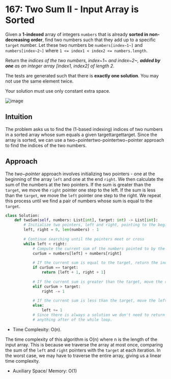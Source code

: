 # 167: Two Sum II - Input Array is Sorted

Given a **1-indexed** array of integers `numbers` that is already **sorted in non-decreasing order**, find two numbers such that they add up to a specific `target` number. Let these two numbers be `numbers[index~1~]` and `numbers[index~2~]` where `1 <= index1 < index2 <= numbers.length`.

Return the _indices of the two numbers, index~1~ and index~2~, **added by one** as an integer array [index1, index2] of length 2_.

The tests are generated such that there is **exactly one solution**. You may not use the same element twice.

Your solution must use only constant extra space.

![image](https://user-images.githubusercontent.com/76984271/235998717-a514b126-cfad-44fe-b1b4-ba5f10be2ead.png)

## Intuition
The problem asks us to find the (1-based indexing) indices of two numbers in a sorted array whose sum equals a given targettargettarget. Since the array is sorted, we can use a two−pointertwo-pointertwo−pointer approach to find the indices of the two numbers.

## Approach
The _two−pointer_ approach involves initializing two pointers - one at the beginning of the array `left` and one at the end `right`. We then calculate the sum of the numbers at the two pointers. If the sum is greater than the `target`, we move the `right` pointer one step to the left. If the sum is less than the `target`, we move the `left` pointer one step to the right. We repeat this process until we find a pair of numbers whose sum is equal to the `target`.

```python
class Solution:
    def twoSum(self, numbers: List[int], target: int) -> List[int]:
        # Initialize two pointers, left and right, pointing to the beginning and end of the input list
        left, right = 0, len(numbers) - 1
        
        # Continue searching until the pointers meet or cross
        while left < right:
            # Compute the current sum of the numbers pointed to by the two pointers
            curSum = numbers[left] + numbers[right]
            
            # If the current sum is equal to the target, return the indices of the two numbers
            if curSum == target:
                return [left + 1, right + 1]
            
            # If the current sum is greater than the target, move the right pointer to the left
            elif curSum > target:
                right -= 1
            
            # If the current sum is less than the target, move the left pointer to the right
            else:
                left += 1
            # Since there is always a solution we don't need to return
            # anything after of the while loop. 
```

* Time Complexity: O(n). 


The time complexity of this algorithm is O(n) where n is the length of the input array. This is because we traverse the array at most once, comparing the sum of the `left` and `right` pointers with the `target` at each iteration. In the worst case, we may have to traverse the entire array, giving us a linear time complexity.

* Auxiliary Space/ Memory: O(1) 
